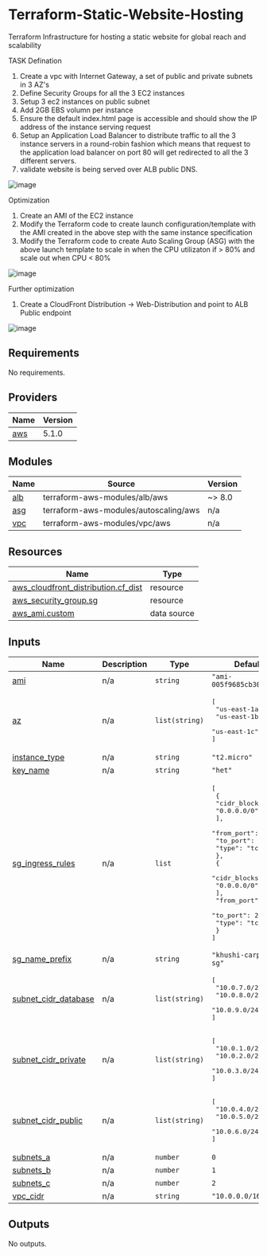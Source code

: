 # Terraform-Static-Website-Hosting
Terraform Infrastructure for hosting a static website for global reach and scalability 

TASK Defination
1) Create a vpc with Internet Gateway, a set of public and private subnets in 3 AZ's
2) Define Security Groups for all the 3 EC2 instances
3) Setup 3 ec2 instances on public subnet
4) Add 2GB EBS volumn per instance
5) Ensure the default index.html page is accessible and should show the IP address of the instance serving request
6) Setup an Application Load Balancer to distribute traffic to all the 3 instance servers in a round-robin fashion which means that request to the application load balancer on port 80 will get redirected to all the 3 different servers.
7) validate website is being served over ALB public DNS.


  ![image](https://github.com/HetDesai8/Terraform-Static-Website-Hosting/assets/77717443/c2828775-c392-486b-be16-1226a056c8ea)

Optimization 
1) Create an AMI of the EC2 instance
2) Modify the Terraform code to create launch configuration/template with the AMI created in the above step with the same instance specification
3) Modify the Terraform code to create Auto Scaling Group (ASG) with the above launch template to scale in when the CPU utilizaton if > 80% and scale out when CPU < 80%


  ![image](https://github.com/HetDesai8/Terraform-Static-Website-Hosting/assets/77717443/fe9ba8cb-cab3-4c7b-9720-310608000d3c)

Further optimization 
1) Create a CloudFront Distribution -> Web-Distribution and point to ALB Public endpoint


  ![image](https://github.com/HetDesai8/Terraform-Static-Website-Hosting/assets/77717443/7af44402-bca5-496c-8a30-4084e957293c)


## Requirements

No requirements.

## Providers

| Name | Version |
|------|---------|
| <a name="provider_aws"></a> [aws](#provider\_aws) | 5.1.0 |

## Modules

| Name | Source | Version |
|------|--------|---------|
| <a name="module_alb"></a> [alb](#module\_alb) | terraform-aws-modules/alb/aws | ~> 8.0 |
| <a name="module_asg"></a> [asg](#module\_asg) | terraform-aws-modules/autoscaling/aws | n/a |
| <a name="module_vpc"></a> [vpc](#module\_vpc) | terraform-aws-modules/vpc/aws | n/a |

## Resources

| Name | Type |
|------|------|
| [aws_cloudfront_distribution.cf_dist](https://registry.terraform.io/providers/hashicorp/aws/latest/docs/resources/cloudfront_distribution) | resource |
| [aws_security_group.sg](https://registry.terraform.io/providers/hashicorp/aws/latest/docs/resources/security_group) | resource |
| [aws_ami.custom](https://registry.terraform.io/providers/hashicorp/aws/latest/docs/data-sources/ami) | data source |

## Inputs

| Name | Description | Type | Default | Required |
|------|-------------|------|---------|:--------:|
| <a name="input_ami"></a> [ami](#input\_ami) | n/a | `string` | `"ami-005f9685cb30f234b"` | no |
| <a name="input_az"></a> [az](#input\_az) | n/a | `list(string)` | <pre>[<br>  "us-east-1a",<br>  "us-east-1b",<br>  "us-east-1c"<br>]</pre> | no |
| <a name="input_instance_type"></a> [instance\_type](#input\_instance\_type) | n/a | `string` | `"t2.micro"` | no |
| <a name="input_key_name"></a> [key\_name](#input\_key\_name) | n/a | `string` | `"het"` | no |
| <a name="input_sg_ingress_rules"></a> [sg\_ingress\_rules](#input\_sg\_ingress\_rules) | n/a | `list` | <pre>[<br>  {<br>    "cidr_blocks": [<br>      "0.0.0.0/0"<br>    ],<br>    "from_port": 80,<br>    "to_port": 80,<br>    "type": "tcp"<br>  },<br>  {<br>    "cidr_blocks": [<br>      "0.0.0.0/0"<br>    ],<br>    "from_port": 22,<br>    "to_port": 22,<br>    "type": "tcp"<br>  }<br>]</pre> | no |
| <a name="input_sg_name_prefix"></a> [sg\_name\_prefix](#input\_sg\_name\_prefix) | n/a | `string` | `"khushi-carpenter-sg"` | no |
| <a name="input_subnet_cidr_database"></a> [subnet\_cidr\_database](#input\_subnet\_cidr\_database) | n/a | `list(string)` | <pre>[<br>  "10.0.7.0/24",<br>  "10.0.8.0/24",<br>  "10.0.9.0/24"<br>]</pre> | no |
| <a name="input_subnet_cidr_private"></a> [subnet\_cidr\_private](#input\_subnet\_cidr\_private) | n/a | `list(string)` | <pre>[<br>  "10.0.1.0/24",<br>  "10.0.2.0/24",<br>  "10.0.3.0/24"<br>]</pre> | no |
| <a name="input_subnet_cidr_public"></a> [subnet\_cidr\_public](#input\_subnet\_cidr\_public) | n/a | `list(string)` | <pre>[<br>  "10.0.4.0/24",<br>  "10.0.5.0/24",<br>  "10.0.6.0/24"<br>]</pre> | no |
| <a name="input_subnets_a"></a> [subnets\_a](#input\_subnets\_a) | n/a | `number` | `0` | no |
| <a name="input_subnets_b"></a> [subnets\_b](#input\_subnets\_b) | n/a | `number` | `1` | no |
| <a name="input_subnets_c"></a> [subnets\_c](#input\_subnets\_c) | n/a | `number` | `2` | no |
| <a name="input_vpc_cidr"></a> [vpc\_cidr](#input\_vpc\_cidr) | n/a | `string` | `"10.0.0.0/16"` | no |

## Outputs

No outputs.
